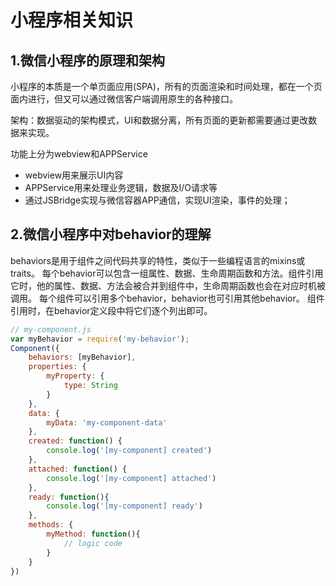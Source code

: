 # 小程序相关知识

## 1.微信小程序的原理和架构

小程序的本质是一个单页面应用(SPA)，所有的页面渲染和时间处理，都在一个页面内进行，但又可以通过微信客户端调用原生的各种接口。

架构：数据驱动的架构模式，UI和数据分离，所有页面的更新都需要通过更改数据来实现。

功能上分为webview和APPService
- webview用来展示UI内容
- APPService用来处理业务逻辑，数据及I/O请求等
- 通过JSBridge实现与微信容器APP通信，实现UI渲染，事件的处理；

## 2.微信小程序中对behavior的理解
behaviors是用于组件之间代码共享的特性，类似于一些编程语言的mixins或traits。
每个behavior可以包含一组属性、数据、生命周期函数和方法。组件引用它时，他的属性、数据、方法会被合并到组件中，生命周期函数也会在对应时机被调用。
每个组件可以引用多个behavior，behavior也可引用其他behavior。
组件引用时，在behavior定义段中将它们逐个列出即可。

```js
// my-component.js
var myBehavior = require('my-behavior');
Component({
    behaviors: [myBehavior],
    properties: {
        myProperty: {
            type: String
        }
    },
    data: {
        myData: 'my-component-data'
    },
    created: function() {
        console.log('[my-component] created')
    },
    attached: function() {
        console.log('[my-component] attached')
    },
    ready: function(){
        console.log('[my-component] ready')
    },
    methods: {
        myMethod: function(){
            // logic code
        }
    }
})

```